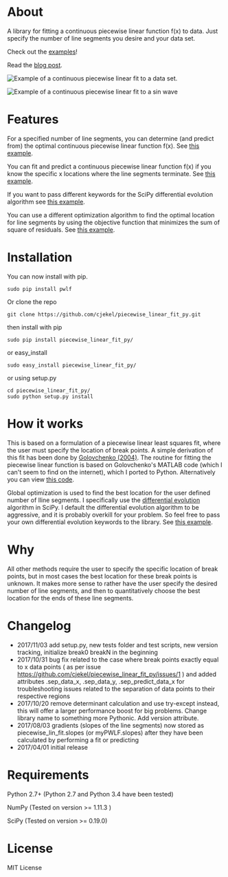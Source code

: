 # About
A library for fitting a continuous piecewise linear function f(x) to data. Just specify the number of line segments you desire and your data set.

Check out the [examples](https://github.com/cjekel/piecewise_linear_fit_py/tree/master/examples)!

Read the [blog post](http://jekel.me/2017/Fit-a-piecewise-linear-function-to-data/).

![Example of a continuous piecewise linear fit to a data set.](https://raw.githubusercontent.com/cjekel/piecewise_linear_fit_py/master/examples/examplePiecewiseFit.png)

![Example of a continuous piecewise linear fit to a sin wave](https://raw.githubusercontent.com/cjekel/piecewise_linear_fit_py/master/examples/sinWaveFit.png)

# Features
For a specified number of line segments, you can determine (and predict from) the optimal continuous piecewise linear function f(x). See [this example](https://github.com/cjekel/piecewise_linear_fit_py/blob/master/examples/fitForSpecifiedNumberOfLineSegments.py).

You can fit and predict a continuous piecewise linear function f(x) if you know the specific x locations where the line segments terminate. See [this example](https://github.com/cjekel/piecewise_linear_fit_py/blob/master/examples/fitWithKnownLineSegmentLocations.py).

If you want to pass different keywords for the SciPy differential evolution algorithm see [this example](https://github.com/cjekel/piecewise_linear_fit_py/blob/master/examples/fitForSpecifiedNumberOfLineSegments_passDiffEvoKeywords.py).

You can use a different optimization algorithm to find the optimal location for line segments by using the objective function that minimizes the sum of square of residuals. See [this example](https://github.com/cjekel/piecewise_linear_fit_py/blob/master/examples/useCustomOptimizationRoutine.py).

# Installation

You can now install with pip.
```
sudo pip install pwlf
```

Or clone the repo
```
git clone https://github.com/cjekel/piecewise_linear_fit_py.git
```

then install with pip
```
sudo pip install piecewise_linear_fit_py/
```

or easy_install
```
sudo easy_install piecewise_linear_fit_py/
```

or using setup.py
```
cd piecewise_linear_fit_py/
sudo python setup.py install
```

# How it works
This is based on a formulation of a piecewise linear least squares fit, where the user must specify the location of break points. A simple derivation of this fit has been done by [Golovchenko (2004)](http://golovchenko.org/docs/ContinuousPiecewiseLinearFit.pdf). The routine for fitting the piecewise linear function is based on Golovchenko's MATLAB code (which I can't seem to find on the internet), which I ported to Python. Alternatively you can view [this code](https://www.mathworks.com/matlabcentral/fileexchange/40913-piecewise-linear-least-square-fit).

Global optimization is used to find the best location for the user defined number of lline segments. I specifically use the [differential evolution](https://docs.scipy.org/doc/scipy-0.17.0/reference/generated/scipy.optimize.differential_evolution.html) algorithm in SciPy. I default the differential evolution algorithm to be aggressive, and it is probably overkill for your problem. So feel free to pass your own differential evolution keywords to the library. See [this example](https://github.com/cjekel/piecewise_linear_fit_py/blob/master/examples/fitForSpecifiedNumberOfLineSegments_passDiffEvoKeywords.py).

# Why
All other methods require the user to specify the specific location of break points, but in most cases the best location for these break points is unknown. It makes more sense to rather have the user specify the desired number of line segments, and then to quantitatively choose the best location for the ends of these line segments.

# Changelog
- 2017/11/03 add setup.py, new tests folder and test scripts, new version tracking, initialize break0 breakN in the beginning
- 2017/10/31 bug fix related to the case where break points exactly equal to x data points ( as per issue https://github.com/cjekel/piecewise_linear_fit_py/issues/1 ) and added attributes .sep_data_x, .sep_data_y, .sep_predict_data_x for troubleshooting issues related to the separation of data points to their respective regions
- 2017/10/20 remove determinant calculation and use try-except instead, this will offer a larger performance boost for big problems. Change library name to something more Pythonic. Add version attribute.
- 2017/08/03 gradients (slopes of the line segments) now stored as piecewise_lin_fit.slopes (or myPWLF.slopes) after they have been calculated by performing a fit or predicting
- 2017/04/01 initial release

# Requirements
Python 2.7+ (Python 2.7 and Python 3.4 have been tested)

NumPy (Tested on version >= 1.11.3 )

SciPy (Tested on version >= 0.19.0)

# License
MIT License
